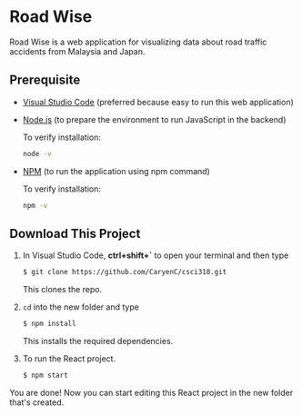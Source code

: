 # Road Wise

Road Wise is a web application for visualizing data about road traffic accidents from Malaysia and Japan.

## Prerequisite

- [Visual Studio Code](https://code.visualstudio.com/Download) (preferred because easy to run this web application)

- [Node.js](https://nodejs.org/en/download/) (to prepare the environment to run JavaScript in the backend)

  To verify installation:	 
  ```bash
  node -v
  ```

- [NPM](https://docs.npmjs.com/downloading-and-installing-node-js-and-npm) (to run the application using npm command)

  To verify installation:
  ```bash
  npm -v
  ```


## Download This Project

1. In Visual Studio Code, **ctrl+shift+`** to open your terminal and then type

   ```bash
   $ git clone https://github.com/CaryenC/csci318.git
   ```

   This clones the repo.

2. ```cd``` into the new folder and type

   ```bash
   $ npm install
   ```

   This installs the required dependencies.

3. To run the React project.

   ```bash
   $ npm start
   ```

You are done! Now you can start editing this React project in the new folder that's created.
